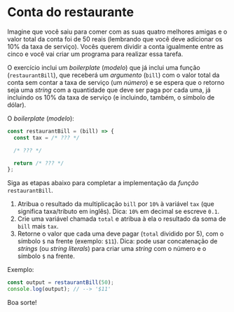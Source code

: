 # Conta do restaurante

Imagine que você saiu para comer com as suas quatro melhores amigas
e o valor total da conta foi de 50 reais
(lembrando que você deve adicionar os 10% da taxa de serviço).
Vocês querem dividir a conta igualmente entre as cinco
e você vai criar um programa para realizar essa tarefa.

O exercício inclui um _boilerplate_ (_modelo_) que já inclui uma função
(`restaurantBill`), que receberá um _argumento_ (`bill`) com o valor total
da conta sem contar a taxa de serviço (um _número_) e se espera que o retorno
seja uma _string_ com a quantidade que deve ser paga por cada uma,
já incluindo os 10% da taxa de serviço (e incluindo, também, o símbolo de dólar).

O _boilerplate_ (_modelo_):

```js
const restaurantBill = (bill) => {
  const tax = /* ??? */

  /* ??? */

  return /* ??? */
};
```

Siga as etapas abaixo para completar a implementação da _função_
`restaurantBill`.

1. Atribua o resultado da multiplicação `bill` por `10%` à variável `tax`
   (que significa taxa/tributo em inglês). Dica: `10%` em decimal se escreve `0.1`.
2. Crie uma variável chamada `total` e atribua à ela o resultado da soma de `bill`
   mais `tax`.
3. Retorne o valor que cada uma deve pagar (`total` dividido por 5), com o
   símbolo `$` na frente (exemplo: `$11`). Dica: pode usar concatenação de
   _strings_ (ou _string literals_) para criar uma _string_ com o número e o
   símbolo `$` na frente.

Exemplo:

```js
const output = restaurantBill(50);
console.log(output); // --> '$11'
```

Boa sorte!
